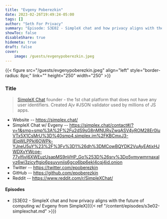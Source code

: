 ```yaml
---
title: "Evgeny Poberezkin"
date: 2023-02-26T19:49:24-05:00
tags: []
author: "Seth For Privacy"
summary: "Episode: S3E02 - SimpleX chat and how privacy aligns with the future of computing w/ Evgeny from SimpleX"
showToc: false
disableShare: true
hidemeta: true
draft: false
cover:
    image: /guests/evgenypoberezkin.jpeg
---
```


{{< figure src="/guests/evgenypoberezkin.jpeg" align="left" style="border-radius: 8px;" link="" height="250" width="250" >}}

### Title

> [SimpleX Chat](https://simplex.chat/) founder - the 1st chat platform that does not have any user identifiers. Created Ajv #JSON validator used by millions of JS apps.

- Website -- <https://simplex.chat/>
- SimpleX Chat w/ Evgeny -- <https://simplex.chat/contact#/?v=1&smp=smp%3A%2F%2Fu2dS9sG8nMNURyZwqASV4yROM28Er0luVTx5X1CsMrU%3D%40smp4.simplex.im%2FKBCmxJ3-lEjpWLPPkI6OWPk-YJneU5uY%23%2F%3Fv%3D1%26dh%3DMCowBQYDK2VuAyEAtixHJWDXvYWcoe-77vIfjvI6XWEuzUsapMS9nVHP_Go%253D%26srv%3Do5vmywmrnaxalvz6wi3zicyftgio6psuvyniis6gco6bp6ekl4cqj4id.onion>
- Twitter -- <https://twitter.com/epoberezkin>
- GitHub -- <https://github.com/epoberezkin>
- Reddit -- <https://www.reddit.com/r/SimpleXChat/>

#### Episodes

- [S3E02 - SimpleX chat and how privacy aligns with the future of computing w/ Evgeny from SimpleX]({{< ref "/content/episodes/s3e02-simplexchat.md" >}})
